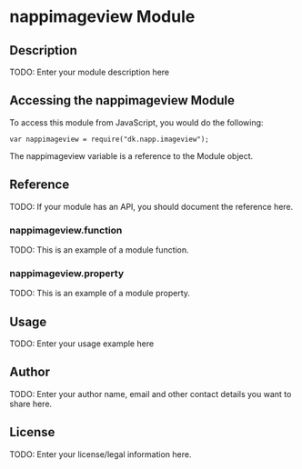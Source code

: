 # nappimageview Module

## Description

TODO: Enter your module description here

## Accessing the nappimageview Module

To access this module from JavaScript, you would do the following:

    var nappimageview = require("dk.napp.imageview");

The nappimageview variable is a reference to the Module object.

## Reference

TODO: If your module has an API, you should document
the reference here.

### nappimageview.function

TODO: This is an example of a module function.

### nappimageview.property

TODO: This is an example of a module property.

## Usage

TODO: Enter your usage example here

## Author

TODO: Enter your author name, email and other contact
details you want to share here.

## License

TODO: Enter your license/legal information here.
